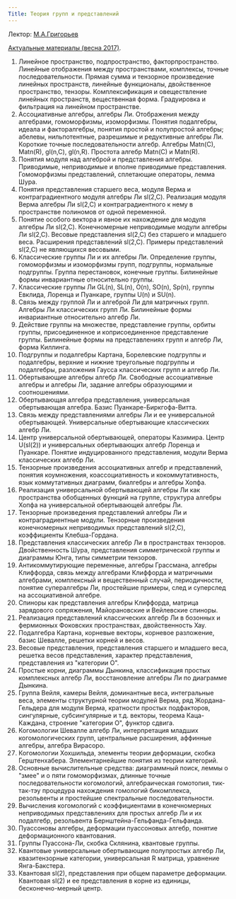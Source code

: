 ```yaml
---
Title: Теория групп и представлений
---
```


Лектор: [М.А.Григорьев](%base_url%?people%2Ftutors%2Fgrigoryev.ma)

[Актуальные материалы (весна 2017)](https://www.dropbox.com/sh/dbotwco3st1btt1/AADkif2e_HNs6AjBhtWjwPsRa/algebra.pdf?dl=0).

1. Линейное пространство, подпространство, факторпространство. Линейные отображения между пространствами, комплексы, точные последовательности. Прямая сумма и тензорное произведение линейных пространств, линейные функционалы, двойственное пространство, тензоры. Комплексификация и овеществление линейных пространств, вещественная форма. Градуировка и фильтрация на линейном пространстве.
2. Ассоциативные алгебры, алгебры Ли. Отображения между алгебрами, гомоморфизмы, изоморфизмы. Понятия подалгебры, идеала и факторалгебры, понятия простой и полупростой алгебры; абелевы, нильпотентные, разрешимые и редуктивные алгебры Ли. Короткие точные последовательности алгебр. Алгебры Matn(C), Matn(R), gl(n,C), gl(n,R). Простота алгебр Matn(C) и Matn(R).
3. Понятия модуля над алгеброй и представления алгебры. Приводимые, неприводимые и вполне приводимые представления. Гомоморфизмы представлений, сплетающие операторы, лемма Шура.
4. Понятия представления старшего веса, модуля Верма и контраградиентного модуля алгебры Ли sl(2,C). Реализация модуля Верма алгебры Ли sl(2,C) и контраградиентного к нему в пространстве полиномов от одной переменной.
5. Понятие особого вектора и явное их нахождение для модуля алгебры Ли sl(2,C). Конечномерные неприводимые модули алгебры Ли sl(2,C). Весовые представления sl(2,C) без старшего и младшего веса. Расширения представлений sl(2,C). Примеры представлений sl(2,C) не являющихся весовыми.
6. Классические группы Ли и их алгебры Ли. Определение группы, гомоморфизмы и изоморфизмы групп, подгруппы, нормальные подгруппы. Группа перестановок, конечные группы. Билинейные формы инвариантные относительно группы.
7. Классические группы Ли GL(n), SL(n), O(n), SO(n), Sp(n), группы Евклида, Лоренца и Пуанкаре, группы U(n) и SU(n).
8. Связь между группой Ли и алгеброй Ли для матричных групп. Алгебры Ли классических групп Ли. Билинейные формы инвариантные относительно алгебр Ли.
9. Действие группы на множестве, представление группы, орбиты группы, присоединенное и коприсоединенное представление группы. Билинейные формы на представлениях групп и алгебр Ли, форма Киллинга.
10. Подгруппы и подалгебры Картана, Борелевские подгруппы и подалгебры, верхние и нижние треугольные подгруппы и подалгебры, разложения Гаусса классических групп и алгебр Ли.
11. Обертывающие алгебры алгебр Ли. Свободные ассоциативные алгебры и алгебры Ли, задание алгебры образующими и соотношениями.
12. Обертывающая алгебра представления, универсальная обертывающая алгебра. Базис Пуанкаре-Биркгофа-Витта.
13. Связь между представлениями алгебры Ли и ее универсальной обертывающей. Универсальные обертывающие классических алгебр Ли.
14. Центр универсальной обертывающей, операторы Казимира. Центр U(sl(2)) и универсальных обертывающих алгебр Лоренца и Пуанкаре. Понятие индуцированного представления, модули Верма классических алгебр Ли.
15. Тензорные произведения ассоциативных алгебр и представлений, понятия коумножения, коассоциативность и кокоммутативность, язык коммутативных диаграмм, биалгебры и алгебры Хопфа.
16. Реализация универсальной обертывающей алгебры Ли как пространства обобщенных функций на группе, структура алгебры Хопфа на универсальной обертывающей алгебры Ли.
17. Тензорные произведения представлений алгебры Ли и контраградиентные модули. Тензорные произведения конечномерных неприводимых представлений sl(2,C), коэффициенты Клебша-Гордана.
18. Представления классических алгебр Ли в пространствах тензоров. Двойственность Шура, представления симметрической группы и диаграммы Юнга, типы симметрии тензоров.
19. Антикоммутирующие переменные, алгебры Грассмана, алгебры Клиффорда, связь между алгебрами Клиффорда и матричными алгебрами, комплексный и вещественный случай, периодичности, понятие супералгебры Ли, простейшие примеры, след и суперслед на ассоциативной алгебре.
20. Спиноры как представления алгебры Клиффорда, матрица зарядового сопряжения, Майорановские и Вейлевские спиноры.
21. Реализация представлений классических алгебр Ли в бозонных и фермионных Фоковских пространствах, двойственность Хау.
22. Подалгебра Картана, корневые векторы, корневое разложение, базис Шевалле, решетки корней и весов.
23. Весовые представления, представления старшего и младшего веса, решетка весов представления, характер представления, представления из "категории O".
24. Простые корни, диаграммы Дынкина, классификация простых комплексных алгебр Ли, восстановление алгебры Ли по диаграмме Дынкина.
25. Группа Вейля, камеры Вейля, доминантные веса, интегральные веса, элементы структурной теории модулей Верма, ряд Жордана-Гельдера для модуля Верма, кратности простых подфакторов, сингулярные, субсингулярные и т.д. векторы, теорема Каца-Каждана, строение "категории O", функтор сдвига.
26. Когомологии Шевалле алгебр Ли, интерпретация младших когомологических групп, центральные расширения, аффинные алгебры, алгебра Вирасоро.
27. Когомологии Хохшильда, элементы теории деформации, скобка Герштенхабера. Элементарнейшие понятия из теории категорий.
28. Основные вычислительные средства: диаграммный поиск, леммы о "змее" и о пяти гомоморфизмах, длинные точные последовательности когомологий, алгебраическая гомотопия, тик-так-тэу процедура нахождения гомологий бикомплекса, резольвенты и простейшие спектральные последовательности.
29. Вычисления когомологий с коэффициентами в конечномерных неприводимых представлениях для простых алгебр Ли и их подалгебр, резольвента Бернштейна-Гельфанда-Гельфанда.
30. Пуассоновы алгебры, деформации пуассоновых алгебр, понятие деформационного квантования.
31. Группы Пуассона-Ли, скобка Склянина, квантовые группы.
32. Квантовые универсальные обертывающие полупростых алгебр Ли, квазитензорные категории, универсальная R матрица, уравнение Янга-Бакстера.
33. Квантовая sl(2), представления при общем параметре деформации. Квантовая sl(2) и ее представления в корне из единицы, бесконечно-мерный центр.
